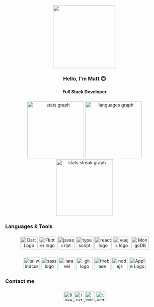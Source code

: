 <div align="center">
  <img height="200" src="https://i.imgur.com/tXhDf1n.png"  />
</div>

###
<h3 align="center">Hello, I'm Matt 🙃</h3>

###
<h4 align="center">Full Stack Developer</h4>

###
<div align="center">
  <img src="https://github-readme-stats.vercel.app/api?hide_title=false&hide_rank=false&show_icons=true&include_all_commits=true&count_private=true&disable_animations=false&theme=midnight-purple&locale=en&hide_border=false&username=cmatt7" height="180" alt="stats graph" />
  
  <img src="https://github-readme-stats.vercel.app/api/top-langs?locale=en&hide_title=false&layout=compact&card_width=320&langs_count=10&theme=midnight-purple&hide_border=false&custom_title=Languages&username=cmatt7" height="180" alt="languages graph"  />
  
  <img src="https://streak-stats.demolab.com?user=cmatt7&theme=midnight-purple&exclude_days=Sun%2CSat" height="180" alt="stats streak graph"/>
</div>

###
<h3 align="left">Languages & Tools</h3>

###
<div align="center">  
  <img src="https://cdn.jsdelivr.net/gh/devicons/devicon/icons/dart/dart-original.svg" height="40" width="55" alt="Dart Logo"/>
  <img src="https://cdn.jsdelivr.net/gh/devicons/devicon/icons/flutter/flutter-original.svg" height="40" width="55" alt="Flutter logo" />
  <img src="https://cdn.jsdelivr.net/gh/devicons/devicon/icons/javascript/javascript-original.svg" height="40" width="55" alt="javascript logo"  />
  <img src="https://cdn.jsdelivr.net/gh/devicons/devicon/icons/typescript/typescript-original.svg" height="40" width="55" alt="typescript logo"  />
  <img src="https://cdn.jsdelivr.net/gh/devicons/devicon/icons/react/react-original.svg" height="40" width="55" alt="react logo"  />
  <img src="https://cdn.jsdelivr.net/gh/devicons/devicon/icons/vuejs/vuejs-original.svg" height="40" width="55" alt="vuejs logo"  />
  <img src="https://cdn.jsdelivr.net/gh/devicons/devicon/icons/mongodb/mongodb-original-wordmark.svg" height="40" width="55" alt="MongoDB"/>
</div>

###
<div align="center">
  <img src="https://cdn.jsdelivr.net/gh/devicons/devicon/icons/tailwindcss/tailwindcss-original-wordmark.svg" height="40" width="52" alt="tailwindcss logo"  />
  <img src="https://cdn.jsdelivr.net/gh/devicons/devicon/icons/sass/sass-original.svg" height="40" width="52" alt="sass logo"  />
  <img src="https://cdn.jsdelivr.net/gh/devicons/devicon/icons/laravel/laravel-plain.svg" height="40" width="52" alt="laravel logo"  />
  <img src="https://cdn.jsdelivr.net/gh/devicons/devicon/icons/git/git-original.svg" height="40" width="52" alt="git logo"  />
  <img src="https://cdn.jsdelivr.net/gh/devicons/devicon/icons/firebase/firebase-plain.svg" height="40" width="52" alt="firebase logo"  />
  <img src="https://cdn.jsdelivr.net/gh/devicons/devicon/icons/nodejs/nodejs-original.svg" height="40" width="52" alt="nodejs logo"  />
  <img src="https://cdn.jsdelivr.net/gh/devicons/devicon/icons/apple/apple-original.svg" height="40" width="52" alt="Apple Logo"/>
</div>

###
<h3 align="left">Contact me</h3>

###
<div align="center">
  <a href="https://www.linkedin.com/in/matheus-cruz-561958207/" target="_blank">
    <img src="https://img.shields.io/static/v1?message=LinkedIn&logo=linkedin&label=&color=0077B5&logoColor=white&labelColor=&style=for-the-badge" height="30" alt="linkedin logo"  />
  </a>
  <a href="https://www.instagram.com/c.matt7/" target="_blank">
    <img src="https://img.shields.io/static/v1?message=Instagram&logo=instagram&label=&color=E4405F&logoColor=white&labelColor=&style=for-the-badge" height="30" alt="instagram logo"  />
  <a href="matheusc039@hotmail.com" target="_blank">
    <img src="https://img.shields.io/static/v1?message=Outlook&logo=microsoft-outlook&label=&color=0078D4&logoColor=white&labelColor=&style=for-the-badge" height="30" alt="microsoft-outlook logo"  />
  </a>
  <a href="c_matt7" target="_blank">
    <img src="https://img.shields.io/static/v1?message=Twitter&logo=twitter&label=&color=1DA1F2&logoColor=white&labelColor=&style=for-the-badge" height="30" alt="twitter logo"  />
  </a>
</div>

###
